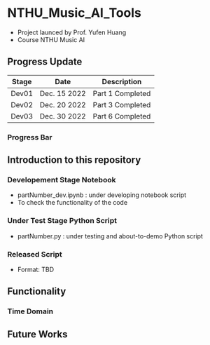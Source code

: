 # NTHU_Music_AI_Tools ##

* Project launced by Prof. Yufen Huang
* Course NTHU Music AI

## Progress Update ##

| Stage |     Date     |    Description   |
| :---: |     :---:    |       :---:      |
| Dev01 | Dec. 15 2022 | Part 1 Completed |
| Dev02 | Dec. 20 2022 | Part 3 Completed |
| Dev03 | Dec. 30 2022 | Part 6 Completed |

### Progress Bar ### 

## Introduction to this repository ##

### Developement Stage Notebook ##

* partNumber_dev.ipynb : under developing notebook script
* To check the functionality of the code


### Under Test Stage Python Script ###

* partNumber.py : under testing and about-to-demo Python script


### Released Script ###

* Format: TBD

## Functionality ##

### Time Domain ###



## Future Works ##
